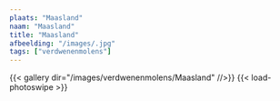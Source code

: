 ```yaml
---
plaats: "Maasland"
naam: "Maasland"
title: "Maasland"
afbeelding: "/images/.jpg"
tags: ["verdwenenmolens"]
---
```


{{< gallery dir="/images/verdwenenmolens/Maasland" //>}}
{{< load-photoswipe >}}